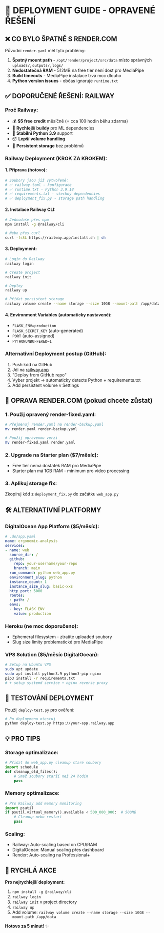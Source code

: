 # 🚀 DEPLOYMENT GUIDE - OPRAVENÉ ŘEŠENÍ

## ❌ CO BYLO ŠPATNĚ S RENDER.COM

Původní `render.yaml` měl tyto problémy:
1. **Špatný mount path** - `/opt/render/project/src/data` místo správných `uploads/`, `outputs/`, `logs/`
2. **Nedostatečná RAM** - 512MB na free tier není dost pro MediaPipe
3. **Build timeouts** - MediaPipe instalace trvá moc dlouho
4. **Python version issues** - občas ignoruje `runtime.txt`

## ✅ DOPORUČENÉ ŘEŠENÍ: RAILWAY

### Proč Railway:
- 💰 **$5 free credit** měsíčně (= cca 100 hodin běhu zdarma)
- 🚀 **Rychlejší buildy** pro ML dependencies
- 🐍 **Stabilní Python 3.9** support
- 📦 **Lepší volume handling**
- 💾 **Persistent storage** bez problémů

### Railway Deployment (KROK ZA KROKEM):

#### 1. Příprava (hotovo):
```bash
# Soubory jsou již vytvořené:
# ✅ railway.toml - konfigurace
# ✅ runtime.txt - Python 3.9.18  
# ✅ requirements.txt - všechny dependencies
# ✅ deployment_fix.py - storage path handling
```

#### 2. Instalace Railway CLI:
```bash
# Jednoduše přes npm
npm install -g @railway/cli

# Nebo přes curl
curl -fsSL https://railway.app/install.sh | sh
```

#### 3. Deployment:
```bash
# Login do Railway
railway login

# Create project 
railway init

# Deploy
railway up

# Přidat persistent storage
railway volume create --name storage --size 10GB --mount-path /app/data
```

#### 4. Environment Variables (automaticky nastavené):
- `FLASK_ENV=production`
- `FLASK_SECRET_KEY` (auto-generated)
- `PORT` (auto-assigned)
- `PYTHONUNBUFFERED=1`

### Alternativní Deployment postup (GitHub):
1. Push kód na GitHub
2. Jdi na [railway.app](https://railway.app)
3. "Deploy from GitHub repo"
4. Vyber projekt → automaticky detects Python + requirements.txt
5. Add persistent volume v Settings

## 🔧 OPRAVA RENDER.COM (pokud chcete zůstat)

### 1. Použij opravený render-fixed.yaml:
```bash
# Přejmenuj render.yaml na render-backup.yaml
mv render.yaml render-backup.yaml

# Použij opravenou verzi
mv render-fixed.yaml render.yaml
```

### 2. Upgrade na Starter plan ($7/měsíc):
- Free tier nemá dostatek RAM pro MediaPipe
- Starter plan má 1GB RAM - minimum pro video processing

### 3. Aplikuj storage fix:
Zkopíruj kód z `deployment_fix.py` do začátku `web_app.py`

## 🛠️ ALTERNATIVNÍ PLATFORMY

### DigitalOcean App Platform ($5/měsíc):
```yaml
# .do/app.yaml
name: ergonomic-analysis
services:
- name: web
  source_dir: /
  github:
    repo: your-username/your-repo
    branch: main
  run_command: python web_app.py
  environment_slug: python
  instance_count: 1
  instance_size_slug: basic-xxs
  http_port: 5000
  routes:
  - path: /
  envs:
  - key: FLASK_ENV
    value: production
```

### Heroku (ne moc doporučeno):
- Ephemeral filesystem - ztratíte uploaded soubory
- Slug size limity problematické pro MediaPipe

### VPS Solution ($5/měsíc DigitalOcean):
```bash
# Setup na Ubuntu VPS
sudo apt update
sudo apt install python3.9 python3-pip nginx
pip3 install -r requirements.txt
# + setup systemd service + nginx reverse proxy
```

## 🧪 TESTOVÁNÍ DEPLOYMENT

Použij `deploy-test.py` pro ověření:
```bash
# Po deploymenu otestuj
python deploy-test.py https://your-app.railway.app
```

## 💡 PRO TIPS

### Storage optimalizace:
```python
# Přidat do web_app.py cleanup staré soubory
import schedule
def cleanup_old_files():
    # Smaž soubory starší než 24 hodin
    pass
```

### Memory optimalizace:
```python  
# Pro Railway add memory monitoring
import psutil
if psutil.virtual_memory().available < 500_000_000:  # 500MB
    # Cleanup nebo restart
    pass
```

### Scaling:
- Railway: Auto-scaling based on CPU/RAM
- DigitalOcean: Manual scaling přes dashboard  
- Render: Auto-scaling na Professional+

## 🎯 RYCHLÁ AKCE

**Pro nejrychlejší deployment:**
1. `npm install -g @railway/cli`
2. `railway login`  
3. `railway init` v project directory
4. `railway up`
5. Add volume: `railway volume create --name storage --size 10GB --mount-path /app/data`

**Hotovo za 5 minut!** ✨